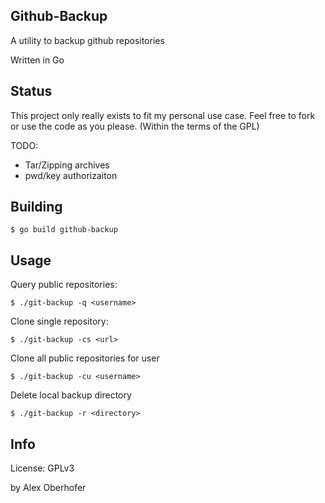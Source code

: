 ## Github-Backup

A utility to backup github repositories

Written in Go

## Status

This project only really exists to fit my personal use case. Feel free to fork or use the code as you please. (Within the terms of the GPL)

TODO:
- Tar/Zipping archives
- pwd/key authorizaiton

## Building

```
$ go build github-backup
```

## Usage

Query public repositories:

```
$ ./git-backup -q <username>
```

Clone single repository:

```
$ ./git-backup -cs <url>
```

Clone all public repositories for user

```
$ ./git-backup -cu <username>
```

Delete local backup directory

```
$ ./git-backup -r <directory>
```

## Info
License: GPLv3

by Alex Oberhofer
